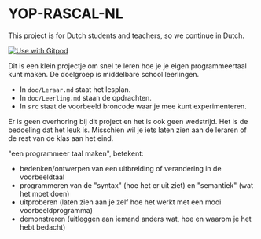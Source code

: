 # YOP-RASCAL-NL

This project is for Dutch students and teachers, so we continue in Dutch.

<a href="https://gitpod.io/#https://github.com/cwi-swat/yop-rascal-nl">
  <img
    src="https://img.shields.io/badge/Probeer%20met-Gitpod-908a85?logo=gitpod"
    alt="Use with Gitpod"
  />
</a>

Dit is een klein projectje om snel te leren hoe je je eigen programmeertaal kunt maken.
De doelgroep is middelbare school leerlingen.

* In `doc/Leraar.md` staat het lesplan.
* In `doc/Leerling.md` staan de opdrachten.
* In `src` staat de voorbeeld broncode waar je mee kunt experimenteren.

Er is geen overhoring bij dit project en het is ook geen wedstrijd. 
Het is de bedoeling dat het leuk is. Misschien wil je iets laten zien 
aan de leraren of de rest van de klas aan het eind. 

"een programmeer taal maken", betekent:
   * bedenken/ontwerpen van een uitbreiding of verandering in de voorbeeldtaal
   * programmeren van de "syntax" (hoe het er uit ziet) en "semantiek" (wat het moet doen)
   * uitproberen (laten zien aan je zelf hoe het werkt met een mooi voorbeeldprogramma)
   * demonstreren (uitleggen aan iemand anders wat, hoe en waarom je het hebt bedacht)
